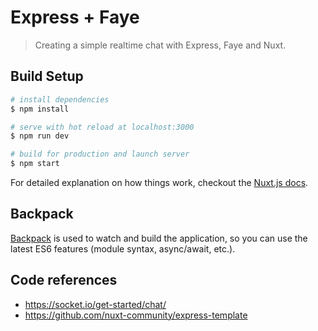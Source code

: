 # Express + Faye

> Creating a simple realtime chat with Express, Faye and Nuxt.

## Build Setup

``` bash
# install dependencies
$ npm install

# serve with hot reload at localhost:3000
$ npm run dev

# build for production and launch server
$ npm start
```

For detailed explanation on how things work, checkout the [Nuxt.js docs](https://github.com/nuxt/nuxt.js).

## Backpack

[Backpack](https://github.com/palmerhq/backpack) is used to watch and build the application, so you can use the latest ES6 features (module syntax, async/await, etc.).

## Code references

* https://socket.io/get-started/chat/
* https://github.com/nuxt-community/express-template
